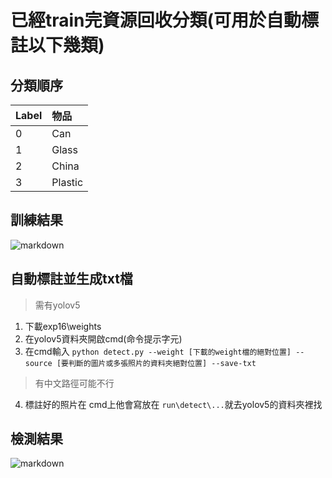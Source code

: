 # 已經train完資源回收分類(可用於自動標註以下幾類)

## 分類順序


| Label     |  物品   | 
| --------  |:------  | 
|  0        | Can     | 
|  1        | Glass   | 
|  2        | China   |
|  3        | Plastic | 


## 訓練結果 
![markdown](https://upload.cc/i1/2022/07/03/LxrcpS.png
"train_result")

## 自動標註並生成txt檔
> 需有yolov5
1. 下載exp16\weights
2. 在yolov5資料夾開啟cmd(命令提示字元)
3. 在cmd輸入
`python detect.py --weight [下載的weight檔的絕對位置] --source [要判斷的圖片或多張照片的資料夾絕對位置] --save-txt`
>有中文路徑可能不行
4. 標註好的照片在 cmd上他會寫放在 `run\detect\...`就去yolov5的資料夾裡找


## 檢測結果 
![markdown]("mix15.jpg")
